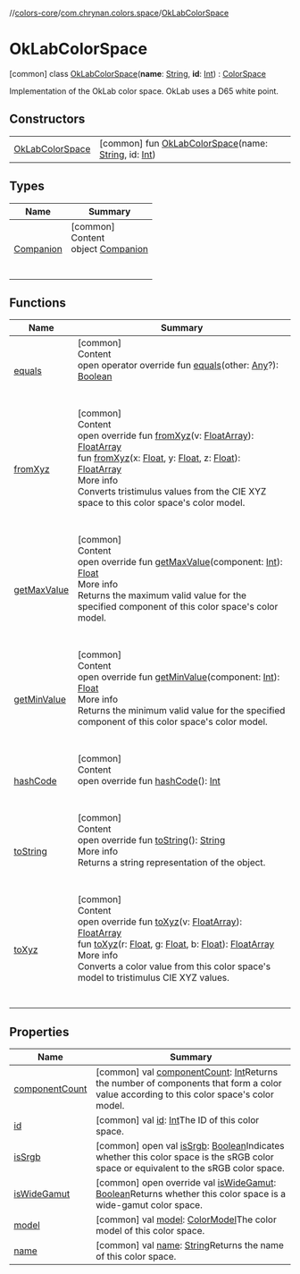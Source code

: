 //[colors-core](../../../index.md)/[com.chrynan.colors.space](../index.md)/[OkLabColorSpace](index.md)



# OkLabColorSpace  
 [common] class [OkLabColorSpace](index.md)(**name**: [String](https://kotlinlang.org/api/latest/jvm/stdlib/kotlin/-string/index.html), **id**: [Int](https://kotlinlang.org/api/latest/jvm/stdlib/kotlin/-int/index.html)) : [ColorSpace](../-color-space/index.md)

Implementation of the OkLab color space. OkLab uses a D65 white point.

   


## Constructors  
  
| | |
|---|---|
| <a name="com.chrynan.colors.space/OkLabColorSpace/OkLabColorSpace/#kotlin.String#kotlin.Int/PointingToDeclaration/"></a>[OkLabColorSpace](-ok-lab-color-space.md)| <a name="com.chrynan.colors.space/OkLabColorSpace/OkLabColorSpace/#kotlin.String#kotlin.Int/PointingToDeclaration/"></a> [common] fun [OkLabColorSpace](-ok-lab-color-space.md)(name: [String](https://kotlinlang.org/api/latest/jvm/stdlib/kotlin/-string/index.html), id: [Int](https://kotlinlang.org/api/latest/jvm/stdlib/kotlin/-int/index.html))   <br>|


## Types  
  
|  Name |  Summary | 
|---|---|
| <a name="com.chrynan.colors.space/OkLabColorSpace.Companion///PointingToDeclaration/"></a>[Companion](-companion/index.md)| <a name="com.chrynan.colors.space/OkLabColorSpace.Companion///PointingToDeclaration/"></a>[common]  <br>Content  <br>object [Companion](-companion/index.md)  <br><br><br>|


## Functions  
  
|  Name |  Summary | 
|---|---|
| <a name="com.chrynan.colors.space/ColorSpace/equals/#kotlin.Any?/PointingToDeclaration/"></a>[equals](../-color-space/equals.md)| <a name="com.chrynan.colors.space/ColorSpace/equals/#kotlin.Any?/PointingToDeclaration/"></a>[common]  <br>Content  <br>open operator override fun [equals](../-color-space/equals.md)(other: [Any](https://kotlinlang.org/api/latest/jvm/stdlib/kotlin/-any/index.html)?): [Boolean](https://kotlinlang.org/api/latest/jvm/stdlib/kotlin/-boolean/index.html)  <br><br><br>|
| <a name="com.chrynan.colors.space/OkLabColorSpace/fromXyz/#kotlin.FloatArray/PointingToDeclaration/"></a>[fromXyz](from-xyz.md)| <a name="com.chrynan.colors.space/OkLabColorSpace/fromXyz/#kotlin.FloatArray/PointingToDeclaration/"></a>[common]  <br>Content  <br>open override fun [fromXyz](from-xyz.md)(v: [FloatArray](https://kotlinlang.org/api/latest/jvm/stdlib/kotlin/-float-array/index.html)): [FloatArray](https://kotlinlang.org/api/latest/jvm/stdlib/kotlin/-float-array/index.html)  <br>fun [fromXyz](../-color-space/from-xyz.md)(x: [Float](https://kotlinlang.org/api/latest/jvm/stdlib/kotlin/-float/index.html), y: [Float](https://kotlinlang.org/api/latest/jvm/stdlib/kotlin/-float/index.html), z: [Float](https://kotlinlang.org/api/latest/jvm/stdlib/kotlin/-float/index.html)): [FloatArray](https://kotlinlang.org/api/latest/jvm/stdlib/kotlin/-float-array/index.html)  <br>More info  <br>Converts tristimulus values from the CIE XYZ space to this color space's color model.  <br><br><br>|
| <a name="com.chrynan.colors.space/OkLabColorSpace/getMaxValue/#kotlin.Int/PointingToDeclaration/"></a>[getMaxValue](get-max-value.md)| <a name="com.chrynan.colors.space/OkLabColorSpace/getMaxValue/#kotlin.Int/PointingToDeclaration/"></a>[common]  <br>Content  <br>open override fun [getMaxValue](get-max-value.md)(component: [Int](https://kotlinlang.org/api/latest/jvm/stdlib/kotlin/-int/index.html)): [Float](https://kotlinlang.org/api/latest/jvm/stdlib/kotlin/-float/index.html)  <br>More info  <br>Returns the maximum valid value for the specified component of this color space's color model.  <br><br><br>|
| <a name="com.chrynan.colors.space/OkLabColorSpace/getMinValue/#kotlin.Int/PointingToDeclaration/"></a>[getMinValue](get-min-value.md)| <a name="com.chrynan.colors.space/OkLabColorSpace/getMinValue/#kotlin.Int/PointingToDeclaration/"></a>[common]  <br>Content  <br>open override fun [getMinValue](get-min-value.md)(component: [Int](https://kotlinlang.org/api/latest/jvm/stdlib/kotlin/-int/index.html)): [Float](https://kotlinlang.org/api/latest/jvm/stdlib/kotlin/-float/index.html)  <br>More info  <br>Returns the minimum valid value for the specified component of this color space's color model.  <br><br><br>|
| <a name="com.chrynan.colors.space/ColorSpace/hashCode/#/PointingToDeclaration/"></a>[hashCode](../-color-space/hash-code.md)| <a name="com.chrynan.colors.space/ColorSpace/hashCode/#/PointingToDeclaration/"></a>[common]  <br>Content  <br>open override fun [hashCode](../-color-space/hash-code.md)(): [Int](https://kotlinlang.org/api/latest/jvm/stdlib/kotlin/-int/index.html)  <br><br><br>|
| <a name="com.chrynan.colors.space/ColorSpace/toString/#/PointingToDeclaration/"></a>[toString](../-color-space/to-string.md)| <a name="com.chrynan.colors.space/ColorSpace/toString/#/PointingToDeclaration/"></a>[common]  <br>Content  <br>open override fun [toString](../-color-space/to-string.md)(): [String](https://kotlinlang.org/api/latest/jvm/stdlib/kotlin/-string/index.html)  <br>More info  <br>Returns a string representation of the object.  <br><br><br>|
| <a name="com.chrynan.colors.space/OkLabColorSpace/toXyz/#kotlin.FloatArray/PointingToDeclaration/"></a>[toXyz](to-xyz.md)| <a name="com.chrynan.colors.space/OkLabColorSpace/toXyz/#kotlin.FloatArray/PointingToDeclaration/"></a>[common]  <br>Content  <br>open override fun [toXyz](to-xyz.md)(v: [FloatArray](https://kotlinlang.org/api/latest/jvm/stdlib/kotlin/-float-array/index.html)): [FloatArray](https://kotlinlang.org/api/latest/jvm/stdlib/kotlin/-float-array/index.html)  <br>fun [toXyz](../-color-space/to-xyz.md)(r: [Float](https://kotlinlang.org/api/latest/jvm/stdlib/kotlin/-float/index.html), g: [Float](https://kotlinlang.org/api/latest/jvm/stdlib/kotlin/-float/index.html), b: [Float](https://kotlinlang.org/api/latest/jvm/stdlib/kotlin/-float/index.html)): [FloatArray](https://kotlinlang.org/api/latest/jvm/stdlib/kotlin/-float-array/index.html)  <br>More info  <br>Converts a color value from this color space's model to tristimulus CIE XYZ values.  <br><br><br>|


## Properties  
  
|  Name |  Summary | 
|---|---|
| <a name="com.chrynan.colors.space/OkLabColorSpace/componentCount/#/PointingToDeclaration/"></a>[componentCount](index.md#%5Bcom.chrynan.colors.space%2FOkLabColorSpace%2FcomponentCount%2F%23%2FPointingToDeclaration%2F%5D%2FProperties%2F988389714)| <a name="com.chrynan.colors.space/OkLabColorSpace/componentCount/#/PointingToDeclaration/"></a> [common] val [componentCount](index.md#%5Bcom.chrynan.colors.space%2FOkLabColorSpace%2FcomponentCount%2F%23%2FPointingToDeclaration%2F%5D%2FProperties%2F988389714): [Int](https://kotlinlang.org/api/latest/jvm/stdlib/kotlin/-int/index.html)Returns the number of components that form a color value according to this color space's color model.   <br>|
| <a name="com.chrynan.colors.space/OkLabColorSpace/id/#/PointingToDeclaration/"></a>[id](index.md#%5Bcom.chrynan.colors.space%2FOkLabColorSpace%2Fid%2F%23%2FPointingToDeclaration%2F%5D%2FProperties%2F988389714)| <a name="com.chrynan.colors.space/OkLabColorSpace/id/#/PointingToDeclaration/"></a> [common] val [id](index.md#%5Bcom.chrynan.colors.space%2FOkLabColorSpace%2Fid%2F%23%2FPointingToDeclaration%2F%5D%2FProperties%2F988389714): [Int](https://kotlinlang.org/api/latest/jvm/stdlib/kotlin/-int/index.html)The ID of this color space.   <br>|
| <a name="com.chrynan.colors.space/OkLabColorSpace/isSrgb/#/PointingToDeclaration/"></a>[isSrgb](index.md#%5Bcom.chrynan.colors.space%2FOkLabColorSpace%2FisSrgb%2F%23%2FPointingToDeclaration%2F%5D%2FProperties%2F988389714)| <a name="com.chrynan.colors.space/OkLabColorSpace/isSrgb/#/PointingToDeclaration/"></a> [common] open val [isSrgb](index.md#%5Bcom.chrynan.colors.space%2FOkLabColorSpace%2FisSrgb%2F%23%2FPointingToDeclaration%2F%5D%2FProperties%2F988389714): [Boolean](https://kotlinlang.org/api/latest/jvm/stdlib/kotlin/-boolean/index.html)Indicates whether this color space is the sRGB color space or equivalent to the sRGB color space.   <br>|
| <a name="com.chrynan.colors.space/OkLabColorSpace/isWideGamut/#/PointingToDeclaration/"></a>[isWideGamut](is-wide-gamut.md)| <a name="com.chrynan.colors.space/OkLabColorSpace/isWideGamut/#/PointingToDeclaration/"></a> [common] open override val [isWideGamut](is-wide-gamut.md): [Boolean](https://kotlinlang.org/api/latest/jvm/stdlib/kotlin/-boolean/index.html)Returns whether this color space is a wide-gamut color space.   <br>|
| <a name="com.chrynan.colors.space/OkLabColorSpace/model/#/PointingToDeclaration/"></a>[model](index.md#%5Bcom.chrynan.colors.space%2FOkLabColorSpace%2Fmodel%2F%23%2FPointingToDeclaration%2F%5D%2FProperties%2F988389714)| <a name="com.chrynan.colors.space/OkLabColorSpace/model/#/PointingToDeclaration/"></a> [common] val [model](index.md#%5Bcom.chrynan.colors.space%2FOkLabColorSpace%2Fmodel%2F%23%2FPointingToDeclaration%2F%5D%2FProperties%2F988389714): [ColorModel](../-color-model/index.md)The color model of this color space.   <br>|
| <a name="com.chrynan.colors.space/OkLabColorSpace/name/#/PointingToDeclaration/"></a>[name](index.md#%5Bcom.chrynan.colors.space%2FOkLabColorSpace%2Fname%2F%23%2FPointingToDeclaration%2F%5D%2FProperties%2F988389714)| <a name="com.chrynan.colors.space/OkLabColorSpace/name/#/PointingToDeclaration/"></a> [common] val [name](index.md#%5Bcom.chrynan.colors.space%2FOkLabColorSpace%2Fname%2F%23%2FPointingToDeclaration%2F%5D%2FProperties%2F988389714): [String](https://kotlinlang.org/api/latest/jvm/stdlib/kotlin/-string/index.html)Returns the name of this color space.   <br>|

